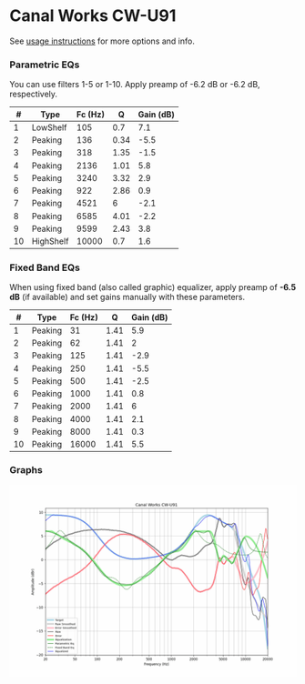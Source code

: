 # Canal Works CW-U91
See [usage instructions](https://github.com/jaakkopasanen/AutoEq#usage) for more options and info.

### Parametric EQs
You can use filters 1-5 or 1-10. Apply preamp of -6.2 dB or -6.2 dB, respectively.

|   # | Type      |   Fc (Hz) |    Q |   Gain (dB) |
|-----|-----------|-----------|------|-------------|
|   1 | LowShelf  |       105 | 0.7  |         7.1 |
|   2 | Peaking   |       136 | 0.34 |        -5.5 |
|   3 | Peaking   |       318 | 1.35 |        -1.5 |
|   4 | Peaking   |      2136 | 1.01 |         5.8 |
|   5 | Peaking   |      3240 | 3.32 |         2.9 |
|   6 | Peaking   |       922 | 2.86 |         0.9 |
|   7 | Peaking   |      4521 | 6    |        -2.1 |
|   8 | Peaking   |      6585 | 4.01 |        -2.2 |
|   9 | Peaking   |      9599 | 2.43 |         3.8 |
|  10 | HighShelf |     10000 | 0.7  |         1.6 |

### Fixed Band EQs
When using fixed band (also called graphic) equalizer, apply preamp of **-6.5 dB** (if available) and set gains manually with these parameters.

|   # | Type    |   Fc (Hz) |    Q |   Gain (dB) |
|-----|---------|-----------|------|-------------|
|   1 | Peaking |        31 | 1.41 |         5.9 |
|   2 | Peaking |        62 | 1.41 |         2   |
|   3 | Peaking |       125 | 1.41 |        -2.9 |
|   4 | Peaking |       250 | 1.41 |        -5.5 |
|   5 | Peaking |       500 | 1.41 |        -2.5 |
|   6 | Peaking |      1000 | 1.41 |         0.8 |
|   7 | Peaking |      2000 | 1.41 |         6   |
|   8 | Peaking |      4000 | 1.41 |         2.1 |
|   9 | Peaking |      8000 | 1.41 |         0.3 |
|  10 | Peaking |     16000 | 1.41 |         5.5 |

### Graphs
![](./Canal%20Works%20CW-U91.png)

